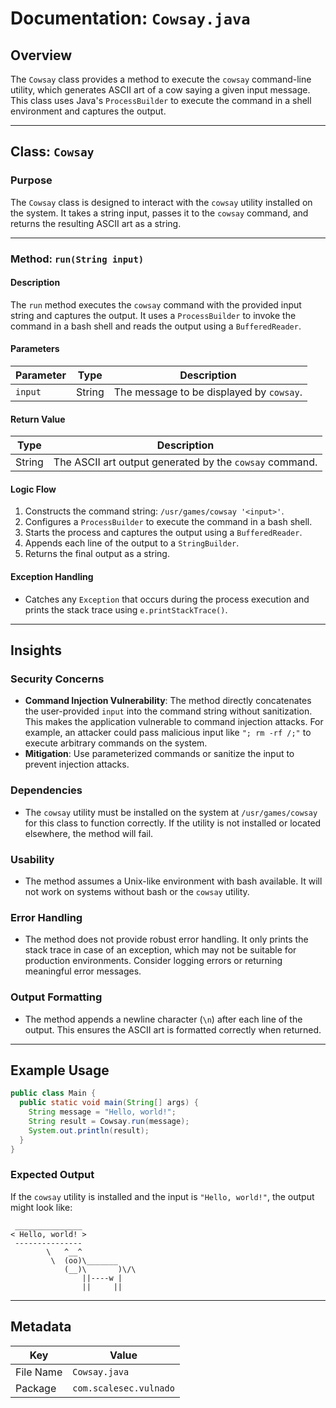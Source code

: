 # Documentation: `Cowsay.java`

## Overview

The `Cowsay` class provides a method to execute the `cowsay` command-line utility, which generates ASCII art of a cow saying a given input message. This class uses Java's `ProcessBuilder` to execute the command in a shell environment and captures the output.

---

## Class: `Cowsay`

### Purpose
The `Cowsay` class is designed to interact with the `cowsay` utility installed on the system. It takes a string input, passes it to the `cowsay` command, and returns the resulting ASCII art as a string.

---

### Method: `run(String input)`

#### Description
The `run` method executes the `cowsay` command with the provided input string and captures the output. It uses a `ProcessBuilder` to invoke the command in a bash shell and reads the output using a `BufferedReader`.

#### Parameters
| Parameter | Type   | Description                          |
|-----------|--------|--------------------------------------|
| `input`   | String | The message to be displayed by `cowsay`. |

#### Return Value
| Type   | Description                                      |
|--------|--------------------------------------------------|
| String | The ASCII art output generated by the `cowsay` command. |

#### Logic Flow
1. Constructs the command string: `/usr/games/cowsay '<input>'`.
2. Configures a `ProcessBuilder` to execute the command in a bash shell.
3. Starts the process and captures the output using a `BufferedReader`.
4. Appends each line of the output to a `StringBuilder`.
5. Returns the final output as a string.

#### Exception Handling
- Catches any `Exception` that occurs during the process execution and prints the stack trace using `e.printStackTrace()`.

---

## Insights

### Security Concerns
- **Command Injection Vulnerability**: The method directly concatenates the user-provided `input` into the command string without sanitization. This makes the application vulnerable to command injection attacks. For example, an attacker could pass malicious input like `"; rm -rf /;"` to execute arbitrary commands on the system.
- **Mitigation**: Use parameterized commands or sanitize the input to prevent injection attacks.

### Dependencies
- The `cowsay` utility must be installed on the system at `/usr/games/cowsay` for this class to function correctly. If the utility is not installed or located elsewhere, the method will fail.

### Usability
- The method assumes a Unix-like environment with bash available. It will not work on systems without bash or the `cowsay` utility.

### Error Handling
- The method does not provide robust error handling. It only prints the stack trace in case of an exception, which may not be suitable for production environments. Consider logging errors or returning meaningful error messages.

### Output Formatting
- The method appends a newline character (`\n`) after each line of the output. This ensures the ASCII art is formatted correctly when returned.

---

## Example Usage

```java
public class Main {
  public static void main(String[] args) {
    String message = "Hello, world!";
    String result = Cowsay.run(message);
    System.out.println(result);
  }
}
```

### Expected Output
If the `cowsay` utility is installed and the input is `"Hello, world!"`, the output might look like:

```
 _______________
< Hello, world! >
 ---------------
        \   ^__^
         \  (oo)\_______
            (__)\       )\/\
                ||----w |
                ||     ||
```

---

## Metadata

| Key         | Value         |
|-------------|---------------|
| File Name   | `Cowsay.java` |
| Package     | `com.scalesec.vulnado` |
